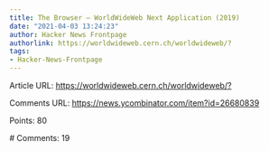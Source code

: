 ```yaml
---
title: The Browser – WorldWideWeb Next Application (2019)
date: "2021-04-03 13:24:23"
author: Hacker News Frontpage
authorlink: https://worldwideweb.cern.ch/worldwideweb/?
tags:
- Hacker-News-Frontpage
---
```


<p>Article URL: <a href="https://worldwideweb.cern.ch/worldwideweb/?">https://worldwideweb.cern.ch/worldwideweb/?</a></p>
<p>Comments URL: <a href="https://news.ycombinator.com/item?id=26680839">https://news.ycombinator.com/item?id=26680839</a></p>
<p>Points: 80</p>
<p># Comments: 19</p>
